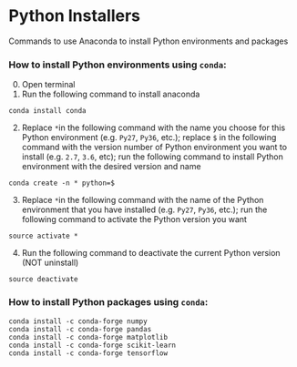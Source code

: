 # Python Installers
Commands to use Anaconda to install Python environments and packages

### How to install Python environments using `conda`:
0. Open terminal
1. Run the following command to install anaconda
```
conda install conda
```
2. Replace `*`in the following command with the name you choose for this Python environment (e.g. `Py27`, `Py36`, etc.); replace `$` in the following command with the version number of Python environment you want to install (e.g. `2.7`, `3.6`, etc); run the following command to install Python environment with the desired version and name
```
conda create -n * python=$
```
3. Replace `*`in the following command with the name of the Python environment that you have installed (e.g. `Py27`, `Py36`, etc.); run the following command to activate the Python version you want
```
source activate *
```
4. Run the following command to deactivate the current Python version (NOT uninstall)
```
source deactivate
```

### How to install Python packages using `conda`:
```
conda install -c conda-forge numpy
conda install -c conda-forge pandas
conda install -c conda-forge matplotlib
conda install -c conda-forge scikit-learn
conda install -c conda-forge tensorflow
```
